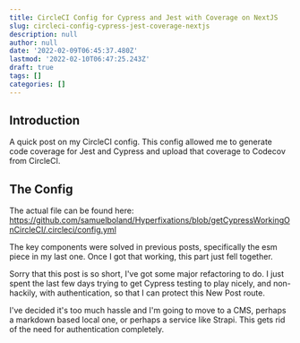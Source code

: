 ```yaml
---
title: CircleCI Config for Cypress and Jest with Coverage on NextJS
slug: circleci-config-cypress-jest-coverage-nextjs
description: null
author: null
date: '2022-02-09T06:45:37.480Z'
lastmod: '2022-02-10T06:47:25.243Z'
draft: true
tags: []
categories: []
---
```


## Introduction

A quick post on my CircleCI config. This config allowed me to generate code coverage for Jest and Cypress and upload that coverage to Codecov from CircleCI.

## The Config

The actual file can be found here: https://github.com/samuelboland/Hyperfixations/blob/getCypressWorkingOnCircleCI/.circleci/config.yml

The key components were solved in previous posts, specifically the esm piece in my last one. Once I got that working, this part just fell together.

Sorry that this post is so short, I've got some major refactoring to do. I just spent the last few days trying to get Cypress testing to play nicely, and non-hackily, with authentication, so that I can protect this New Post route.

I've decided it's too much hassle and I'm going to move to a CMS, perhaps a markdown based local one, or perhaps a service like Strapi. This gets rid of the need for authentication completely.
